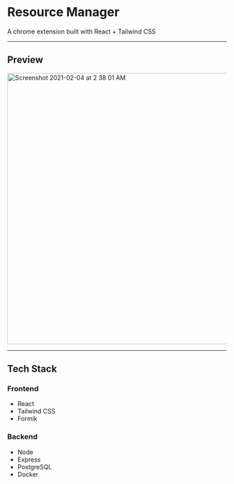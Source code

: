 # Resource Manager

A chrome extension built with React + Tailwind CSS

---

## Preview

<img width="622" alt="Screenshot 2021-02-04 at 2 38 01 AM" src="https://user-images.githubusercontent.com/26196076/106809862-32e41980-6692-11eb-9c75-ba03dd77f096.png">

---

## Tech Stack

### Frontend

- React
- Tailwind CSS
- Formik

### Backend

- Node
- Express
- PostgreSQL
- Docker
